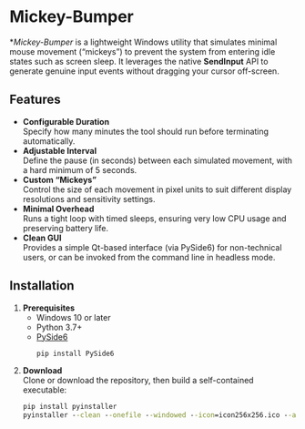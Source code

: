 # Mickey-Bumper

**Mickey-Bumper* is a lightweight Windows utility that simulates minimal mouse movement (“mickeys”) to prevent the system from entering idle states such as screen sleep. It leverages the native **SendInput** API to generate genuine input events without dragging your cursor off-screen.

## Features

- **Configurable Duration**  
  Specify how many minutes the tool should run before terminating automatically.
- **Adjustable Interval**  
  Define the pause (in seconds) between each simulated movement, with a hard minimum of 5 seconds.
- **Custom “Mickeys”**  
  Control the size of each movement in pixel units to suit different display resolutions and sensitivity settings.
- **Minimal Overhead**  
  Runs a tight loop with timed sleeps, ensuring very low CPU usage and preserving battery life.
- **Clean GUI**  
  Provides a simple Qt-based interface (via PySide6) for non-technical users, or can be invoked from the command line in headless mode.

## Installation

1. **Prerequisites**  
   - Windows 10 or later  
   - Python 3.7+  
   - [PySide6](https://pypi.org/project/PySide6/)  
     ```bat
     pip install PySide6
     ```
2. **Download**  
   Clone or download the repository, then build a self-contained executable:
   ```bat
   pip install pyinstaller
   pyinstaller --clean --onefile --windowed --icon=icon256x256.ico --add-data "icon256x256.ico;." mickey_bumper.py
   
